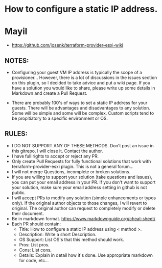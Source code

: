 # How to configure a static IP address.

# Mayil
* https://github.com/josenk/terraform-provider-esxi-wiki
## NOTES:
* Configuring your guest VM IP address is typically the scope of a provisioner... However, there is a lot of discussions in the issues section on this plugin, so I decided to take advice and put a wiki page.  If you have a solution you would like to share, please write up some details in Markdown and create a Pull Request.

* There are probably 100's of ways to set a static IP address for your guests.  There will be advantages and disadvantages to any solution.  Some will be simple and some will be complex.   Custom scripts tend to be propitiatory to a specific environment or OS.

## RULES:
* I DO NOT SUPPORT ANY OF THESE METHODS.  Don't post an issue in this gitrepo, I will close it.  Contact the author.
* I have full rights to accept or reject any PR.
* Only create Pull Requests for fully functional solutions that work with terraform-provider-esxi plugin.  This is not a general forum...
* I will not merge Questions, incomplete or broken solutions.
* If you are willing to support your solution (take questions and issues), you can put your email address in your PR.  If you don't want to support your solution, make sure your email address setting in github is not public.
* I will accept PRs to modify any solution (simple enhancements or typos only).  If the original author objects to those changes, I will revert to original.  The original author can request to completely modify or delete their document.
* Be in markdown format.  https://www.markdownguide.org/cheat-sheet/
* Each PR should contain:
  * Title:  How to configure a static IP address using < method >.
  * Description:  Write a short Description.
  * OS Support: List OS's that this method should work.
  * Pros:  List pros.
  * Cons:  List cons.
  * Details: Explain in detail how it's done. Use appropriate markdown for code, etc...
